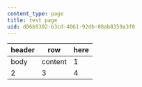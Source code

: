 ```yaml
---
content_type: page
title: test page
uid: d06b9302-b3cd-4061-92db-08ab8359a3f0
---
```

| header | row | here |
| --- | --- | --- |
| body | content | 1 |
| 2 | 3 | 4 |